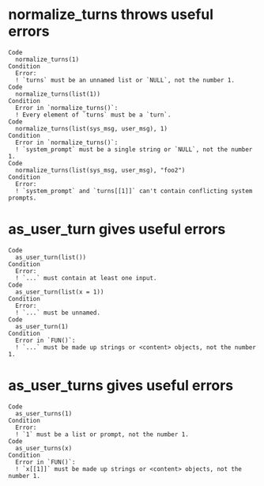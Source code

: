 # normalize_turns throws useful errors

    Code
      normalize_turns(1)
    Condition
      Error:
      ! `turns` must be an unnamed list or `NULL`, not the number 1.
    Code
      normalize_turns(list(1))
    Condition
      Error in `normalize_turns()`:
      ! Every element of `turns` must be a `turn`.
    Code
      normalize_turns(list(sys_msg, user_msg), 1)
    Condition
      Error in `normalize_turns()`:
      ! `system_prompt` must be a single string or `NULL`, not the number 1.
    Code
      normalize_turns(list(sys_msg, user_msg), "foo2")
    Condition
      Error:
      ! `system_prompt` and `turns[[1]]` can't contain conflicting system prompts.

# as_user_turn gives useful errors

    Code
      as_user_turn(list())
    Condition
      Error:
      ! `...` must contain at least one input.
    Code
      as_user_turn(list(x = 1))
    Condition
      Error:
      ! `...` must be unnamed.
    Code
      as_user_turn(1)
    Condition
      Error in `FUN()`:
      ! `...` must be made up strings or <content> objects, not the number 1.

# as_user_turns gives useful errors

    Code
      as_user_turns(1)
    Condition
      Error:
      ! `1` must be a list or prompt, not the number 1.
    Code
      as_user_turns(x)
    Condition
      Error in `FUN()`:
      ! `x[[1]]` must be made up strings or <content> objects, not the number 1.

